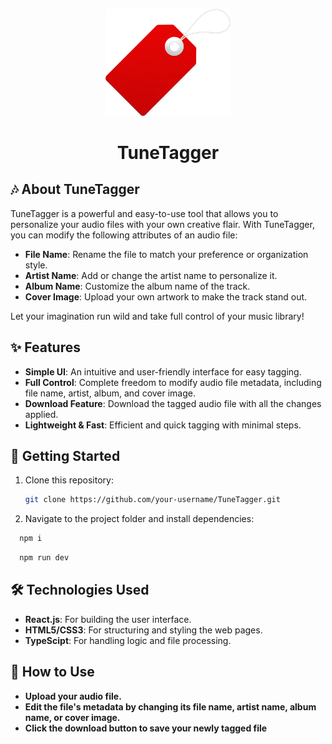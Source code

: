 <p align="center">
  <img src="./src/assets/images/logo.png" alt="TuneTagger Logo" width="200"/>
</p>

<h1 align="center">TuneTagger</h1>

## 🎶 About TuneTagger

TuneTagger is a powerful and easy-to-use tool that allows you to personalize your audio files with your own creative flair. With TuneTagger, you can modify the following attributes of an audio file:

- **File Name**: Rename the file to match your preference or organization style.
- **Artist Name**: Add or change the artist name to personalize it.
- **Album Name**: Customize the album name of the track.
- **Cover Image**: Upload your own artwork to make the track stand out.

Let your imagination run wild and take full control of your music library!

## ✨ Features

- **Simple UI**: An intuitive and user-friendly interface for easy tagging.
- **Full Control**: Complete freedom to modify audio file metadata, including file name, artist, album, and cover image.
- **Download Feature**: Download the tagged audio file with all the changes applied.
- **Lightweight & Fast**: Efficient and quick tagging with minimal steps.

## 🚀 Getting Started

1. Clone this repository:
   ```bash
   git clone https://github.com/your-username/TuneTagger.git
   ```
2. Navigate to the project folder and install dependencies:
  ```bash
    npm i
  ```
  ```bash
    npm run dev
  ```

## 🛠️ Technologies Used
- **React.js**: For building the user interface.
- **HTML5/CSS3**: For structuring and styling the web pages.
- **TypeScipt**: For handling logic and file processing.


## 📂 How to Use
- **Upload your audio file.**
- **Edit the file's metadata by changing its file name, artist name, album name, or cover image.**
- **Click the download button to save your newly tagged file**